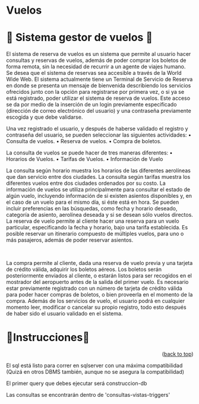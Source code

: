 <a name="readme-top"></a>
# Vuelos
# 🚧  Sistema gestor de vuelos  🚧

El sistema de reserva de vuelos es un sistema que permite al usuario hacer consultas y reservas de vuelos, además de poder comprar los boletos de forma remota, sin la necesidad de recurrir a un agente de viajes humano. Se desea que el sistema de reservas sea accesible a través de la World Wide Web.
El sistema actualmente tiene un Terminal de Servicio de Reserva en donde se presenta un mensaje de bienvenida describiendo los servicios ofrecidos junto con la opción para registrarse por primera vez, o si ya se está registrado, poder utilizar el sistema de reserva de vuelos. Este acceso se da por medio de la inserción de un login previamente especificado (dirección de correo electrónico del usuario) y una contraseña previamente escogida y que debe validarse.

Una vez registrado el usuario, y después de haberse validado el registro y contraseña del usuario, se pueden seleccionar las siguientes actividades:
•	Consulta de vuelos.
•	Reserva de vuelos.
•	Compra de boletos.

La consulta de vuelos se puede hacer de tres maneras diferentes:
•	Horarios de Vuelos.
•	Tarifas de Vuelos.
•	Información de Vuelo

La consulta según horario muestra los horarios de las diferentes aerolíneas que dan servicio entre dos ciudades. La consulta según tarifas muestra los diferentes vuelos entre dos ciudades ordenados por su costo. La información de vuelos se utiliza principalmente para consultar el estado de algún vuelo, incluyendo información de si existen asientos disponibles y, en el caso de un vuelo para el mismo día, si éste está en hora. Se pueden incluir preferencias en las búsquedas, como fecha y horario deseado, categoría de asiento, aerolínea deseada y si se desean sólo vuelos directos. La reserva de vuelo permite al cliente hacer una reserva para un vuelo particular, especificando la fecha y horario, bajo una tarifa establecida. Es posible reservar un itinerario compuesto de múltiples vuelos, para uno o más pasajeros, además de poder reservar asientos.

<br>

La compra permite al cliente, dada una reserva de vuelo previa y una tarjeta de crédito válida, adquirir los boletos aéreos. Los boletos serán posteriormente enviados al cliente, o estarán listos para ser recogidos en el mostrador del aeropuerto antes de la salida del primer vuelo. Es necesario estar previamente registrado con un número de tarjeta de crédito válida para poder hacer compras de boletos, o bien proveerla en el momento de la compra. Además de los servicios de vuelo, el usuario podrá en cualquier momento leer, modificar o cancelar su propio registro, todo esto después de haber sido el usuario validado en el sistema.

# 🍉Instrucciones🍉
 <p align="right">(<a href="#readme-top">back to top</a>)</p>
El sql está listo para correr en sqlserver con una máxima compatibilidad (Quizá en otros DBMS también, aunque no se asegura la compatibilidad)

El primer query que debes ejecutar será construccion-db

Las consultas se encontrarán dentro de 'consultas-vistas-triggers'

